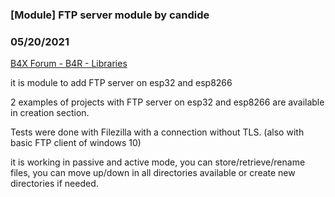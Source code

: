 ### [Module] FTP server module by candide
### 05/20/2021
[B4X Forum - B4R - Libraries](https://www.b4x.com/android/forum/threads/130935/)

it is module to add FTP server on esp32 and esp8266  
  
2 examples of projects with FTP server on esp32 and esp8266 are available in creation section.  
  
Tests were done with Filezilla with a connection without TLS. (also with basic FTP client of windows 10)  
  
it is working in passive and active mode, you can store/retrieve/rename files, you can move up/down in all directories available or create new directories if needed.